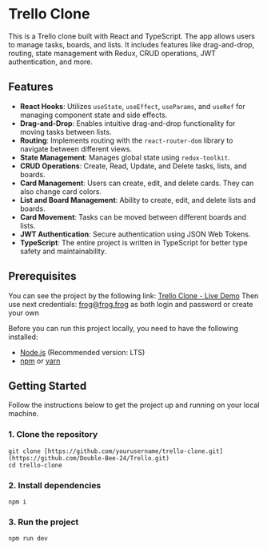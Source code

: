 # Trello Clone

This is a Trello clone built with React and TypeScript. The app allows users to manage tasks, boards, and lists. It includes features like drag-and-drop, routing, state management with Redux, CRUD operations, JWT authentication, and more.

## Features

- **React Hooks**: Utilizes `useState`, `useEffect`, `useParams`, and `useRef` for managing component state and side effects.
- **Drag-and-Drop**: Enables intuitive drag-and-drop functionality for moving tasks between lists.
- **Routing**: Implements routing with the `react-router-dom` library to navigate between different views.
- **State Management**: Manages global state using `redux-toolkit`.
- **CRUD Operations**: Create, Read, Update, and Delete tasks, lists, and boards. 
- **Card Management**: Users can create, edit, and delete cards. They can also change card colors.
- **List and Board Management**: Ability to create, edit, and delete lists and boards.
- **Card Movement**: Tasks can be moved between different boards and lists.
- **JWT Authentication**: Secure authentication using JSON Web Tokens.
- **TypeScript**: The entire project is written in TypeScript for better type safety and maintainability.

## Prerequisites

You can see the project by the following link: [Trello Clone - Live Demo](https://trello-bbilokin.netlify.app/login)
Then use next credentials: frog@frog.frog as both login and password or create your own

Before you can run this project locally, you need to have the following installed:

- [Node.js](https://nodejs.org/) (Recommended version: LTS)
- [npm](https://www.npmjs.com/) or [yarn](https://yarnpkg.com/)

## Getting Started

Follow the instructions below to get the project up and running on your local machine.

### 1. Clone the repository

```
git clone [https://github.com/yourusername/trello-clone.git](https://github.com/Double-Bee-24/Trello.git)
cd trello-clone
```

### 2. Install dependencies

```
npm i
```

### 3. Run the project

```
npm run dev
```
